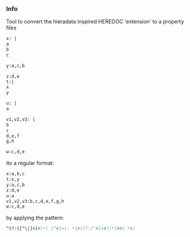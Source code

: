 ### Info

Tool to convert 
the hieradata inspired HEREDOC 'extension' to a property files
```sh
x: |
a
b
c

y:a,c,b

z:d,e
t:|
x
y

u: |
a

v1,v2,v3: |
b
c
d,e,f
g,h

w:c,d,e
```
ito a regular format:
```sh
x:a,b,c
t:x,y
y:a,c,b
z:d,e
u:a
v1,v2,v3:b,c,d,e,f,g,h
w:c,d,e
```
 by applying the pattern:
```sh
^(?:([^\|]+)#)*( [^#]+): *|#((?:[^#]+#?)*)##(.*$)
```
